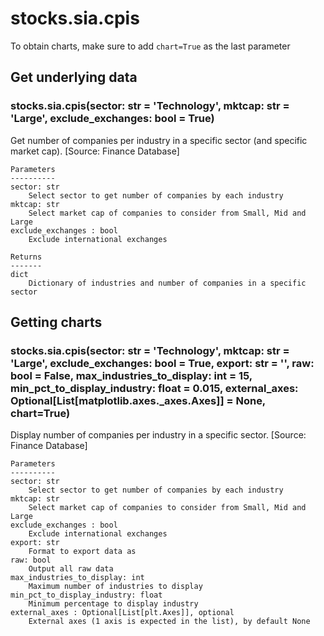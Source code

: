# stocks.sia.cpis

To obtain charts, make sure to add `chart=True` as the last parameter

## Get underlying data 
### stocks.sia.cpis(sector: str = 'Technology', mktcap: str = 'Large', exclude_exchanges: bool = True)

Get number of companies per industry in a specific sector (and specific market cap). [Source: Finance Database]

    Parameters
    ----------
    sector: str
        Select sector to get number of companies by each industry
    mktcap: str
        Select market cap of companies to consider from Small, Mid and Large
    exclude_exchanges : bool
        Exclude international exchanges

    Returns
    -------
    dict
        Dictionary of industries and number of companies in a specific sector

## Getting charts 
### stocks.sia.cpis(sector: str = 'Technology', mktcap: str = 'Large', exclude_exchanges: bool = True, export: str = '', raw: bool = False, max_industries_to_display: int = 15, min_pct_to_display_industry: float = 0.015, external_axes: Optional[List[matplotlib.axes._axes.Axes]] = None, chart=True)

Display number of companies per industry in a specific sector. [Source: Finance Database]

    Parameters
    ----------
    sector: str
        Select sector to get number of companies by each industry
    mktcap: str
        Select market cap of companies to consider from Small, Mid and Large
    exclude_exchanges : bool
        Exclude international exchanges
    export: str
        Format to export data as
    raw: bool
        Output all raw data
    max_industries_to_display: int
        Maximum number of industries to display
    min_pct_to_display_industry: float
        Minimum percentage to display industry
    external_axes : Optional[List[plt.Axes]], optional
        External axes (1 axis is expected in the list), by default None
